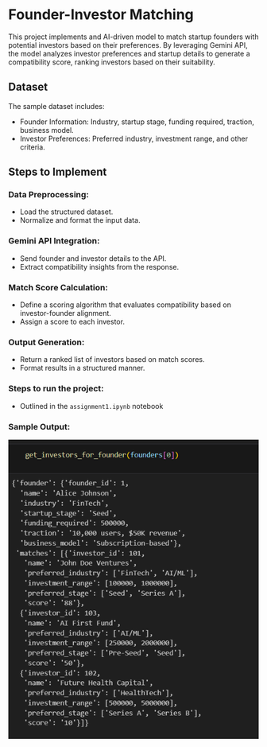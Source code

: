 # Founder-Investor Matching

This project implements and AI-driven model to match startup founders with potential investors based on their preferences. By leveraging Gemini API, the model analyzes investor preferences and startup details to generate a compatibility score, ranking investors based on their suitability.

## Dataset

The sample dataset includes:
- Founder Information: Industry, startup stage, funding required, traction, business model.
- Investor Preferences: Preferred industry,  investment range, and other criteria.

## Steps to Implement
### Data Preprocessing:

- Load the structured dataset.
- Normalize and format the input data.

### Gemini API Integration:

- Send founder and investor details to the API.
- Extract compatibility insights from the response.

### Match Score Calculation:

- Define a scoring algorithm that evaluates compatibility based on investor-founder alignment.
- Assign a score to each investor.

### Output Generation:

- Return a ranked list of investors based on match scores.
- Format results in a structured manner.

### Steps to run the project:
- Outlined in the ```assignment1.ipynb``` notebook

### Sample Output:

![founder-investor-match-sample](outputs/founder-investor-match.png)